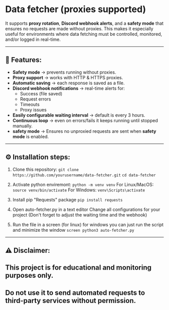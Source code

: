 # Data fetcher (proxies supported)
It supports **proxy rotation**, **Discord webhook alerts**, and a **safety mode** that ensures no requests are made without proxies. This makes it especially useful for environments where data fetching must be controlled, monitored, and/or logged in real-time.  

----------------

## 🚀 Features:
- **Safety mode** → prevents running without proxies.
- **Proxy support** → works with HTTP & HTTPS proxies.
- **Automatic saving** → each response is saved as a file.
- **Discord webhook notifications** → real-time alerts for:
  - Success (file saved)
  - Request errors
  - Timeouts
  - Proxy issues
- **Easily configurable waiting interval** → default is every 3 hours.
- **Continuous loop** → even on errors/fails it keeps running until stopped manually.
- **safety mode** → Ensures no unproxied requests are sent when **safety mode** is enabled.

----------------

## ⚙️ Installation steps:

1. Clone this repository:
   ```git clone https://github.com/yourusername/data-fetcher.git```
   ```cd data-fetcher```

2. Activate python enviremont:
   ```python -m venv venv```
   For Linux/MacOS: ```source venv/bin/activate```
   For Windows: ```venv\Scripts\activate```

3. Install pip "Requests" package
   ```pip install requests```

4. Open auto-fetcher.py in a text editor
   Change all configurations for your project (Don't forget to adjust the waiting time and the webhook)

5. Run the file in a screen (for linux) for windows you can just run the script and minimize the window
   ```screen python3 auto-fetcher.py```

----------------

## ⚠️ Disclaimer:
## This project is for educational and monitoring purposes only.
## Do not use it to send automated requests to third-party services without permission.


